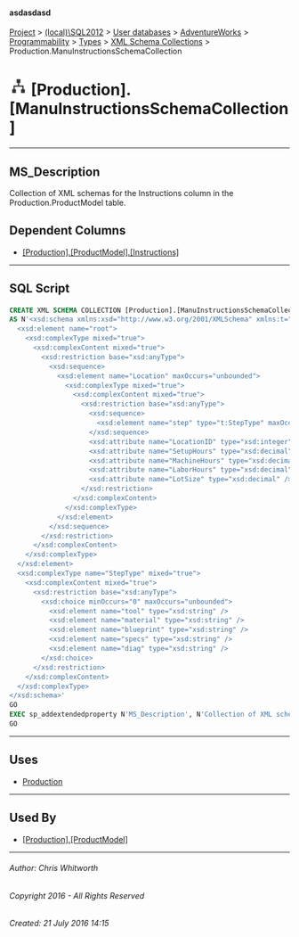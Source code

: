#### asdasdasd

[Project](../../../../../../index.md) > [(local)\\SQL2012](../../../../../index.md) > [User databases](../../../../index.md) > [AdventureWorks](../../../index.md) > [Programmability](../../index.md) > [Types](../index.md) > [XML Schema Collections](XML_Schema_Collections.md) > Production.ManuInstructionsSchemaCollection

# ![XML Schema Collections](../../../../../../Images/XmlSchemaCollection32.png) [Production].[ManuInstructionsSchemaCollection]

---

## <a name="#description"></a>MS_Description

Collection of XML schemas for the Instructions column in the Production.ProductModel table.

## <a name="#dependentcolumns"></a>Dependent Columns

* [[Production].[ProductModel].[Instructions]](../../../Tables/ProductModel.md)


---

## <a name="#sqlscript"></a>SQL Script

```sql
CREATE XML SCHEMA COLLECTION [Production].[ManuInstructionsSchemaCollection] 
AS N'<xsd:schema xmlns:xsd="http://www.w3.org/2001/XMLSchema" xmlns:t="http://schemas.microsoft.com/sqlserver/2004/07/adventure-works/ProductModelManuInstructions" targetNamespace="http://schemas.microsoft.com/sqlserver/2004/07/adventure-works/ProductModelManuInstructions" elementFormDefault="qualified">
  <xsd:element name="root">
    <xsd:complexType mixed="true">
      <xsd:complexContent mixed="true">
        <xsd:restriction base="xsd:anyType">
          <xsd:sequence>
            <xsd:element name="Location" maxOccurs="unbounded">
              <xsd:complexType mixed="true">
                <xsd:complexContent mixed="true">
                  <xsd:restriction base="xsd:anyType">
                    <xsd:sequence>
                      <xsd:element name="step" type="t:StepType" maxOccurs="unbounded" />
                    </xsd:sequence>
                    <xsd:attribute name="LocationID" type="xsd:integer" use="required" />
                    <xsd:attribute name="SetupHours" type="xsd:decimal" />
                    <xsd:attribute name="MachineHours" type="xsd:decimal" />
                    <xsd:attribute name="LaborHours" type="xsd:decimal" />
                    <xsd:attribute name="LotSize" type="xsd:decimal" />
                  </xsd:restriction>
                </xsd:complexContent>
              </xsd:complexType>
            </xsd:element>
          </xsd:sequence>
        </xsd:restriction>
      </xsd:complexContent>
    </xsd:complexType>
  </xsd:element>
  <xsd:complexType name="StepType" mixed="true">
    <xsd:complexContent mixed="true">
      <xsd:restriction base="xsd:anyType">
        <xsd:choice minOccurs="0" maxOccurs="unbounded">
          <xsd:element name="tool" type="xsd:string" />
          <xsd:element name="material" type="xsd:string" />
          <xsd:element name="blueprint" type="xsd:string" />
          <xsd:element name="specs" type="xsd:string" />
          <xsd:element name="diag" type="xsd:string" />
        </xsd:choice>
      </xsd:restriction>
    </xsd:complexContent>
  </xsd:complexType>
</xsd:schema>'
GO
EXEC sp_addextendedproperty N'MS_Description', N'Collection of XML schemas for the Instructions column in the Production.ProductModel table.', 'SCHEMA', N'Production', 'XML SCHEMA COLLECTION', N'ManuInstructionsSchemaCollection', NULL, NULL
GO

```


---

## <a name="#uses"></a>Uses

* [Production](../../../Security/Schemas/Production.md)


---

## <a name="#usedby"></a>Used By

* [[Production].[ProductModel]](../../../Tables/ProductModel.md)


---

###### Author:  Chris Whitworth

###### Copyright 2016 - All Rights Reserved

###### Created: 21 July 2016 14:15

